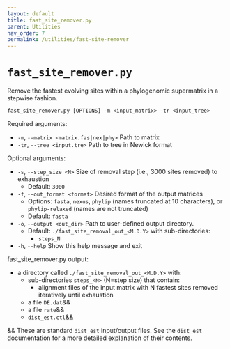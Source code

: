 ```yaml
---
layout: default
title: fast_site_remover.py
parent: Utilities
nav_order: 7
permalink: /utilities/fast-site-remover
---
```


# `fast_site_remover.py`

Remove the fastest evolving sites within a phylogenomic supermatrix in a stepwise fashion.

`fast_site_remover.py [OPTIONS] -m <input_matrix> -tr <input_tree>`

Required arguments:
- `-m`, `--matrix <matrix.fas|nex|phy>` Path to matrix
- `-tr`, `--tree <input.tre>` Path to tree in Newick format

Optional arguments:
- `-s`, `--step_size <N>` Size of removal step (i.e., 3000 sites removed) to exhaustion
  - Default: `3000`
- `-f`, `--out_format <format>` Desired format of the output matrices
  - Options: `fasta`, `nexus`, `phylip` (names truncated at 10 characters), or `phylip-relaxed` (names are not truncated)
  - Default: `fasta`
- `-o`, `--output <out_dir>` Path to user-defined output directory.
  - Default: `./fast_site_removal_out_<M.D.Y>` with sub-directories:
    - `steps_N`
- `-h`, `--help` Show this help message and exit

fast_site_remover.py output:
- a directory called `./fast_site_removal_out_<M.D.Y>` with:
  - sub-directories `steps_<N>` (N=step size) that contain:
    - alignment files of the input matrix with N fastest sites removed iteratively until exhaustion
  - a file `DE.dat`&&
  - a file `rate`&&
  - `dist_est.ctl`&&

&& These are standard `dist_est` input/output files. See the `dist_est` documentation for a more detailed explanation of their contents.